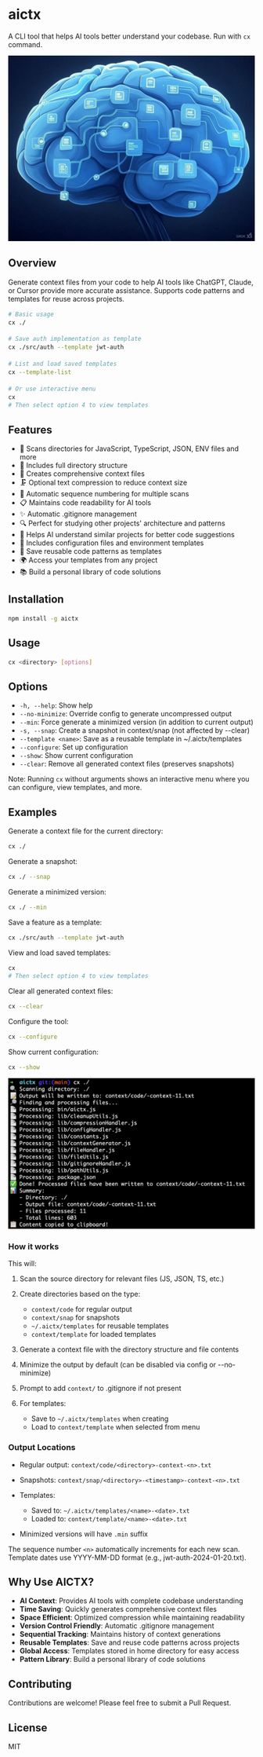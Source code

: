 # aictx

A CLI tool that helps AI tools better understand your codebase. Run with `cx` command.

![AICTX Brain](static/brain.jpg)

## Overview

Generate context files from your code to help AI tools like ChatGPT, Claude, or Cursor provide more accurate assistance. Supports code patterns and templates for reuse across projects.

```bash
# Basic usage
cx ./

# Save auth implementation as template
cx ./src/auth --template jwt-auth

# List and load saved templates
cx --template-list

# Or use interactive menu
cx
# Then select option 4 to view templates
```

## Features

- 📁 Scans directories for JavaScript, TypeScript, JSON, ENV files and more
- 🌳 Includes full directory structure
- 📝 Creates comprehensive context files
- 🗜️ Optional text compression to reduce context size
- 🔄 Automatic sequence numbering for multiple scans
- 📋 Maintains code readability for AI tools
- ✨ Automatic .gitignore management
- 🔍 Perfect for studying other projects' architecture and patterns
- 🎯 Helps AI understand similar projects for better code suggestions
- 🔐 Includes configuration files and environment templates
- 💾 Save reusable code patterns as templates
- 🌍 Access your templates from any project
- 📚 Build a personal library of code solutions

## Installation

```bash
npm install -g aictx
```

## Usage

```bash
cx <directory> [options]
```

## Options

- `-h, --help`: Show help
- `--no-minimize`: Override config to generate uncompressed output
- `--min`: Force generate a minimized version (in addition to current output)
- `-s, --snap`: Create a snapshot in context/snap (not affected by --clear)
- `--template <name>`: Save as a reusable template in ~/.aictx/templates
- `--configure`: Set up configuration
- `--show`: Show current configuration
- `--clear`: Remove all generated context files (preserves snapshots)

Note: Running `cx` without arguments shows an interactive menu where you can configure, view templates, and more.

## Examples

Generate a context file for the current directory:
```bash
cx ./
```

Generate a snapshot:
```bash
cx ./ --snap
```

Generate a minimized version:
```bash
cx ./ --min
```

Save a feature as a template:
```bash
cx ./src/auth --template jwt-auth
```

View and load saved templates:
```bash
cx
# Then select option 4 to view templates
```

Clear all generated context files:
```bash
cx --clear
```

Configure the tool:
```bash
cx --configure
```

Show current configuration:
```bash
cx --show
```

![AICTX Example](static/example.png)

### How it works

This will:

1. Scan the source directory for relevant files (JS, JSON, TS, etc.)
2. Create directories based on the type:
   - `context/code` for regular output
   - `context/snap` for snapshots
   - `~/.aictx/templates` for reusable templates
   - `context/template` for loaded templates

3. Generate a context file with the directory structure and file contents
4. Minimize the output by default (can be disabled via config or --no-minimize)
5. Prompt to add `context/` to .gitignore if not present
6. For templates:
   - Save to `~/.aictx/templates` when creating
   - Load to `context/template` when selected from menu

### Output Locations

- Regular output: `context/code/<directory>-context-<n>.txt`
- Snapshots: `context/snap/<directory>-<timestamp>-context-<n>.txt`
- Templates:
   - Saved to: `~/.aictx/templates/<name>-<date>.txt`
   - Loaded to: `context/template/<name>-<date>.txt`

- Minimized versions will have `.min` suffix

The sequence number `<n>` automatically increments for each new scan.
Template dates use YYYY-MM-DD format (e.g., jwt-auth-2024-01-20.txt).

## Why Use AICTX?

- **AI Context**: Provides AI tools with complete codebase understanding
- **Time Saving**: Quickly generates comprehensive context files
- **Space Efficient**: Optimized compression while maintaining readability
- **Version Control Friendly**: Automatic .gitignore management
- **Sequential Tracking**: Maintains history of context generations
- **Reusable Templates**: Save and reuse code patterns across projects
- **Global Access**: Templates stored in home directory for easy access
- **Pattern Library**: Build a personal library of code solutions

## Contributing

Contributions are welcome! Please feel free to submit a Pull Request.

## License

MIT


